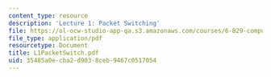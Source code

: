 ```yaml
---
content_type: resource
description: 'Lecture 1: Packet Switching'
file: https://ol-ocw-studio-app-qa.s3.amazonaws.com/courses/6-829-computer-networks-fall-2002/35485a0ecba2d9038ceb9467c0517054_L1PacketSwitch.pdf
file_type: application/pdf
resourcetype: Document
title: L1PacketSwitch.pdf
uid: 35485a0e-cba2-d903-8ceb-9467c0517054
---
```

